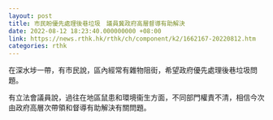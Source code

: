 ```yaml
---
layout: post
title: 市民盼優先處理後巷垃圾　議員冀政府高層督導有助解決
date: 2022-08-12 18:23:40.000000000 +08:00
link: https://news.rthk.hk/rthk/ch/component/k2/1662167-20220812.htm
categories: rthk
---
```


在深水埗一帶，有市民說，區內經常有雜物阻街，希望政府優先處理後巷垃圾問題。

有立法會議員說，過往在地區鼠患和環境衞生方面，不同部門權責不清，相信今次由政府高層次帶領和督導有助解決有關問題。
